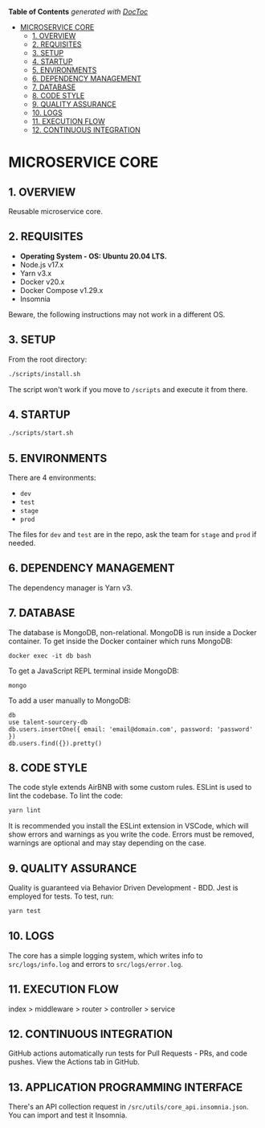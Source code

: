 <!-- START doctoc generated TOC please keep comment here to allow auto update -->
<!-- DON'T EDIT THIS SECTION, INSTEAD RE-RUN doctoc TO UPDATE -->

**Table of Contents** _generated with [DocToc](https://github.com/thlorenz/doctoc)_

- [MICROSERVICE CORE](#microservice-core)
  - [1. OVERVIEW](#1-overview)
  - [2. REQUISITES](#2-requisites)
  - [3. SETUP](#3-setup)
  - [4. STARTUP](#4-startup)
  - [5. ENVIRONMENTS](#5-environments)
  - [6. DEPENDENCY MANAGEMENT](#6-dependency-management)
  - [7. DATABASE](#7-database)
  - [8. CODE STYLE](#8-code-style)
  - [9. QUALITY ASSURANCE](#9-quality-assurance)
  - [10. LOGS](#10-logs)
  - [11. EXECUTION FLOW](#11-execution-flow)
  - [12. CONTINUOUS INTEGRATION](#12-continuous-integration)

<!-- END doctoc generated TOC please keep comment here to allow auto update -->

# MICROSERVICE CORE

## 1. OVERVIEW

Reusable microservice core.

## 2. REQUISITES

- **Operating System - OS: Ubuntu 20.04 LTS.**
- Node.js v17.x
- Yarn v3.x
- Docker v20.x
- Docker Compose v1.29.x
- Insomnia

Beware, the following instructions may not work in a different OS.

## 3. SETUP

From the root directory:

```bash
./scripts/install.sh
```

The script won't work if you move to `/scripts` and execute it from there.

## 4. STARTUP

```bash
./scripts/start.sh
```

## 5. ENVIRONMENTS

There are 4 environments:

- `dev`
- `test`
- `stage`
- `prod`

The files for `dev` and `test` are in the repo, ask the team for `stage` and `prod` if needed.

## 6. DEPENDENCY MANAGEMENT

The dependency manager is Yarn v3.

## 7. DATABASE

The database is MongoDB, non-relational.
MongoDB is run inside a Docker container.
To get inside the Docker container which runs MongoDB:

```
docker exec -it db bash
```

To get a JavaScript REPL terminal inside MongoDB:

```
mongo
```

To add a user manually to MongoDB:

```
db
use talent-sourcery-db
db.users.insertOne({ email: 'email@domain.com', password: 'password' })
db.users.find({}).pretty()
```

## 8. CODE STYLE

The code style extends AirBNB with some custom rules.
ESLint is used to lint the codebase.
To lint the code:

```bash
yarn lint
```

It is recommended you install the ESLint extension in VSCode, which will show errors and warnings as you write the code.
Errors must be removed, warnings are optional and may stay depending on the case.

## 9. QUALITY ASSURANCE

Quality is guaranteed via Behavior Driven Development - BDD.
Jest is employed for tests.
To test, run:

```bash
yarn test
```

## 10. LOGS

The core has a simple logging system, which writes info to `src/logs/info.log` and errors to `src/logs/error.log`.

## 11. EXECUTION FLOW

index > middleware > router > controller > service

## 12. CONTINUOUS INTEGRATION

GitHub actions automatically run tests for Pull Requests - PRs, and code pushes. View the Actions tab in GitHub.

## 13. APPLICATION PROGRAMMING INTERFACE

There's an API collection request in `/src/utils/core_api.insomnia.json`. You can import and test it Insomnia.
